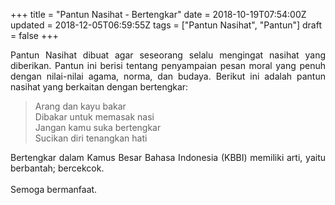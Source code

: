 +++
title = "Pantun Nasihat - Bertengkar"
date = 2018-10-19T07:54:00Z
updated = 2018-12-05T06:59:55Z
tags = ["Pantun Nasihat", "Pantun"]
draft = false
+++

<div dir="ltr" style="text-align: left;" trbidi="on"><div style="text-align: justify;">Pantun Nasihat dibuat agar seseorang selalu mengingat nasihat yang diberikan. Pantun ini berisi tentang penyampaian pesan moral yang penuh dengan nilai-nilai agama, norma, dan budaya. Berikut ini adalah pantun nasihat yang berkaitan dengan bertengkar:</div><blockquote class="tr_bq">Arang dan kayu bakar<br />Dibakar untuk memasak nasi<br />Jangan kamu suka bertengkar<br />Sucikan diri tenangkan hati</blockquote><div style="text-align: justify;">Bertengkar dalam Kamus Besar Bahasa Indonesia (KBBI) memiliki arti, yaitu berbantah; bercekcok.</div><div style="text-align: justify;"><br /></div><div style="text-align: justify;">Semoga bermanfaat.</div></div>
